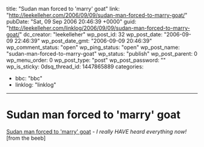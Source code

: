 title: "Sudan man forced to 'marry' goat"
link: "http://leekelleher.com/2006/09/09/sudan-man-forced-to-marry-goat/"
pubDate: "Sat, 09 Sep 2006 20:46:39 +0000"
guid: "http://leekelleher.com/linklog/2006/09/09/sudan-man-forced-to-marry-goat/"
dc_creator: "leekelleher"
wp_post_id: 32
wp_post_date: "2006-09-09 22:46:39"
wp_post_date_gmt: "2006-09-09 20:46:39"
wp_comment_status: "open"
wp_ping_status: "open"
wp_post_name: "sudan-man-forced-to-marry-goat"
wp_status: "publish"
wp_post_parent: 0
wp_menu_order: 0
wp_post_type: "post"
wp_post_password: ""
wp_is_sticky: 0dsq_thread_id: 1447865889
categories:
  - bbc: "bbc"
  - linklog: "linklog"

---

# Sudan man forced to 'marry' goat

<a href="http://news.bbc.co.uk/1/hi/world/africa/4748292.stm" >Sudan man forced to 'marry' goat</a> - <i>I really HAVE heard everything now!</i> [from the beeb]
